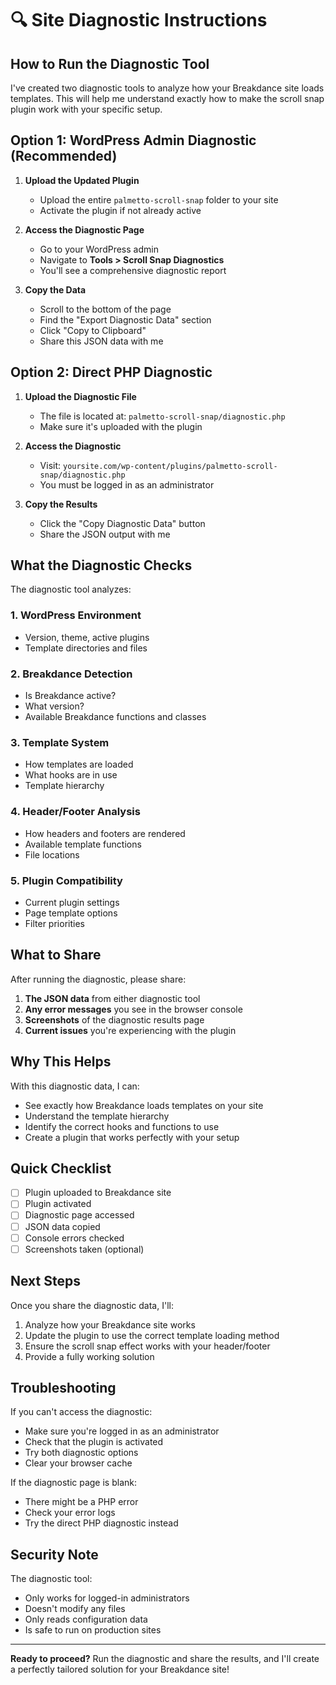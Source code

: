 # 🔍 Site Diagnostic Instructions

## How to Run the Diagnostic Tool

I've created two diagnostic tools to analyze how your Breakdance site loads templates. This will help me understand exactly how to make the scroll snap plugin work with your specific setup.

## Option 1: WordPress Admin Diagnostic (Recommended)

1. **Upload the Updated Plugin**
   - Upload the entire `palmetto-scroll-snap` folder to your site
   - Activate the plugin if not already active

2. **Access the Diagnostic Page**
   - Go to your WordPress admin
   - Navigate to **Tools > Scroll Snap Diagnostics**
   - You'll see a comprehensive diagnostic report

3. **Copy the Data**
   - Scroll to the bottom of the page
   - Find the "Export Diagnostic Data" section
   - Click "Copy to Clipboard"
   - Share this JSON data with me

## Option 2: Direct PHP Diagnostic

1. **Upload the Diagnostic File**
   - The file is located at: `palmetto-scroll-snap/diagnostic.php`
   - Make sure it's uploaded with the plugin

2. **Access the Diagnostic**
   - Visit: `yoursite.com/wp-content/plugins/palmetto-scroll-snap/diagnostic.php`
   - You must be logged in as an administrator

3. **Copy the Results**
   - Click the "Copy Diagnostic Data" button
   - Share the JSON output with me

## What the Diagnostic Checks

The diagnostic tool analyzes:

### 1. **WordPress Environment**
- Version, theme, active plugins
- Template directories and files

### 2. **Breakdance Detection**
- Is Breakdance active?
- What version?
- Available Breakdance functions and classes

### 3. **Template System**
- How templates are loaded
- What hooks are in use
- Template hierarchy

### 4. **Header/Footer Analysis**
- How headers and footers are rendered
- Available template functions
- File locations

### 5. **Plugin Compatibility**
- Current plugin settings
- Page template options
- Filter priorities

## What to Share

After running the diagnostic, please share:

1. **The JSON data** from either diagnostic tool
2. **Any error messages** you see in the browser console
3. **Screenshots** of the diagnostic results page
4. **Current issues** you're experiencing with the plugin

## Why This Helps

With this diagnostic data, I can:
- See exactly how Breakdance loads templates on your site
- Understand the template hierarchy
- Identify the correct hooks and functions to use
- Create a plugin that works perfectly with your setup

## Quick Checklist

- [ ] Plugin uploaded to Breakdance site
- [ ] Plugin activated
- [ ] Diagnostic page accessed
- [ ] JSON data copied
- [ ] Console errors checked
- [ ] Screenshots taken (optional)

## Next Steps

Once you share the diagnostic data, I'll:
1. Analyze how your Breakdance site works
2. Update the plugin to use the correct template loading method
3. Ensure the scroll snap effect works with your header/footer
4. Provide a fully working solution

## Troubleshooting

If you can't access the diagnostic:
- Make sure you're logged in as an administrator
- Check that the plugin is activated
- Try both diagnostic options
- Clear your browser cache

If the diagnostic page is blank:
- There might be a PHP error
- Check your error logs
- Try the direct PHP diagnostic instead

## Security Note

The diagnostic tool:
- Only works for logged-in administrators
- Doesn't modify any files
- Only reads configuration data
- Is safe to run on production sites

---

**Ready to proceed?** Run the diagnostic and share the results, and I'll create a perfectly tailored solution for your Breakdance site!